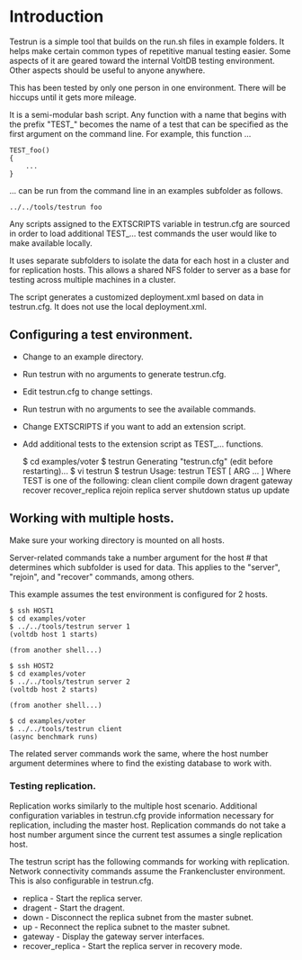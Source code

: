 # Introduction

Testrun is a simple tool that builds on the run.sh files in example folders.
It helps make certain common types of repetitive manual testing easier. Some
aspects of it are geared toward the internal VoltDB testing environment. Other
aspects should be useful to anyone anywhere.

This has been tested by only one person in one environment. There will be
hiccups until it gets more mileage.

It is a semi-modular bash script. Any function with a name that begins with the
prefix "TEST_" becomes the name of a test that can be specified as the first
argument on the command line. For example, this function ...

    TEST_foo()
    {
        ...
    }

... can be run from the command line in an examples subfolder as follows.

    ../../tools/testrun foo

Any scripts assigned to the EXTSCRIPTS variable in testrun.cfg are sourced in
order to load additional TEST_... test commands the user would like to make
available locally.

It uses separate subfolders to isolate the data for each host in a cluster and
for replication hosts. This allows a shared NFS folder to server as a base for
testing across multiple machines in a cluster.

The script generates a customized deployment.xml based on data in testrun.cfg.
It does not use the local deployment.xml.

## Configuring a test environment.

* Change to an example directory.
* Run testrun with no arguments to generate testrun.cfg.
* Edit testrun.cfg to change settings.
* Run testrun with no arguments to see the available commands.
* Change EXTSCRIPTS if you want to add an extension script.
* Add additional tests to the extension script as TEST_... functions.

    $ cd examples/voter
    $ testrun
    Generating "testrun.cfg" (edit before restarting)...
    $ vi testrun
    $ testrun
    Usage: testrun TEST [ ARG ... ]
       Where TEST is one of the following:
          clean
          client
          compile
          down
          dragent
          gateway
          recover
          recover_replica
          rejoin
          replica
          server
          shutdown
          status
          up
          update

## Working with multiple hosts.

Make sure your working directory is mounted on all hosts.

Server-related commands take a number argument for the host # that determines
which subfolder is used for data. This applies to the "server", "rejoin", and
"recover" commands, among others.

This example assumes the test environment is configured for 2 hosts.

    $ ssh HOST1
    $ cd examples/voter
    $ ../../tools/testrun server 1
    (voltdb host 1 starts)

    (from another shell...)

    $ ssh HOST2
    $ cd examples/voter
    $ ../../tools/testrun server 2
    (voltdb host 2 starts)

    (from another shell...)

    $ cd examples/voter
    $ ../../tools/testrun client
    (async benchmark runs)

The related server commands work the same, where the host number argument
determines where to find the existing database to work with.

### Testing replication.

Replication works similarly to the multiple host scenario. Additional
configuration variables in testrun.cfg provide information necessary for
replication, including the master host. Replication commands do not take a host
number argument since the current test assumes a single replication host.

The testrun script has the following commands for working with replication.
Network connectivity commands assume the Frankencluster environment. This is
also configurable in testrun.cfg.

* replica - Start the replica server.
* dragent - Start the dragent.
* down - Disconnect the replica subnet from the master subnet.
* up - Reconnect the replica subnet to the master subnet.
* gateway - Display the gateway server interfaces.
* recover_replica - Start the replica server in recovery mode.
